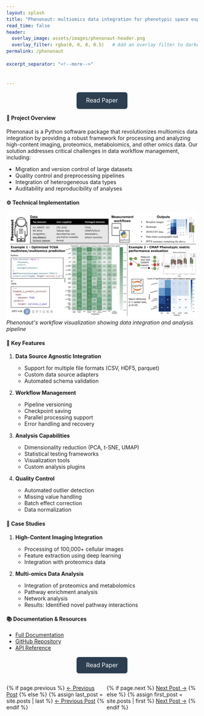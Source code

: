 ```yaml
---
layout: splash
title: "Phenonaut: multiomics data integration for phenotypic space exploration"
read_time: false
header:
  overlay_image: assets/images/phenonaut-header.png
  overlay_filter: rgba(0, 0, 0, 0.5)   # Add an overlay filter to darken the image
permalink: /phenonaut

excerpt_separator: "<!--more-->"


---
```


<!--more-->



<div class="publication-button" style="text-align: center; margin: 2em 0;">
  <a href="https://academic.oup.com/bioinformatics/article/39/4/btad143/7082955?login=true" class="btn btn--primary" style="padding: 0.8em 1.6em; font-size: 1.1em; text-decoration: none; border-radius: 6px; background-color: #2c3e50; color: white; transition: all 0.3s ease; box-shadow: 0 2px 5px rgba(0,0,0,0.1); &:hover { background-color: #34495e; transform: translateY(-2px); box-shadow: 0 4px 8px rgba(0,0,0,0.2); }">Read Paper</a>
</div>

#### :dart: Project Overview
Phenonaut is a Python software package that revolutionizes multiomics data integration by providing a robust framework for processing and analyzing high-content imaging, proteomics, metabolomics, and other omics data. Our solution addresses critical challenges in data workflow management, including:

- Migration and version control of large datasets
- Quality control and preprocessing pipelines
- Integration of heterogeneous data types
- Auditability and reproducibility of analyses

#### :gear: Technical Implementation

![alt text](../assets/images/phenonaut2.png)
*Phenonaut's workflow visualization showing data integration and analysis pipeline*

#### :rocket: Key Features

1. **Data Source Agnostic Integration**
   - Support for multiple file formats (CSV, HDF5, parquet)
   - Custom data source adapters
   - Automated schema validation

2. **Workflow Management**
   - Pipeline versioning
   - Checkpoint saving
   - Parallel processing support
   - Error handling and recovery

3. **Analysis Capabilities**
   - Dimensionality reduction (PCA, t-SNE, UMAP)
   - Statistical testing frameworks
   - Visualization tools
   - Custom analysis plugins

4. **Quality Control**
   - Automated outlier detection
   - Missing value handling
   - Batch effect correction
   - Data normalization



#### :microscope: Case Studies

1. **High-Content Imaging Integration**
   - Processing of 100,000+ cellular images
   - Feature extraction using deep learning
   - Integration with proteomics data

2. **Multi-omics Data Analysis**
   - Integration of proteomics and metabolomics
   - Pathway enrichment analysis
   - Network analysis
   - Results: Identified novel pathway interactions

#### :books: Documentation & Resources

- [Full Documentation](https://phenonaut.readthedocs.io)
- [GitHub Repository](https://github.com/phenonaut)
- [API Reference](https://phenonaut.readthedocs.io/api)







<div class="publication-button" style="text-align: center; margin: 2em 0;">
  <a href="https://academic.oup.com/bioinformatics/article/39/4/btad143/7082955?login=true" class="btn btn--primary" style="padding: 0.8em 1.6em; font-size: 1.1em; text-decoration: none; border-radius: 6px; background-color: #2c3e50; color: white; transition: all 0.3s ease; box-shadow: 0 2px 5px rgba(0,0,0,0.1); &:hover { background-color: #34495e; transform: translateY(-2px); box-shadow: 0 4px 8px rgba(0,0,0,0.2); }">Read Paper</a>
</div>



<div style="display: flex; justify-content: space-between; margin-top: 2em; padding: 1em 0;">
  <div>
    {% if page.previous %}
      <a href="{{ page.previous.url }}" class="btn btn--primary">← Previous Post</a>
    {% else %}
      {% assign last_post = site.posts | last %}
      <a href="{{ last_post.url }}" class="btn btn--primary">← Previous Post</a>
    {% endif %}
  </div>
  <div>
    {% if page.next %}
      <a href="{{ page.next.url }}" class="btn btn--primary">Next Post →</a>
    {% else %}
      {% assign first_post = site.posts | first %}
      <a href="{{ first_post.url }}" class="btn btn--primary">Next Post →</a>
    {% endif %}
  </div>
</div>